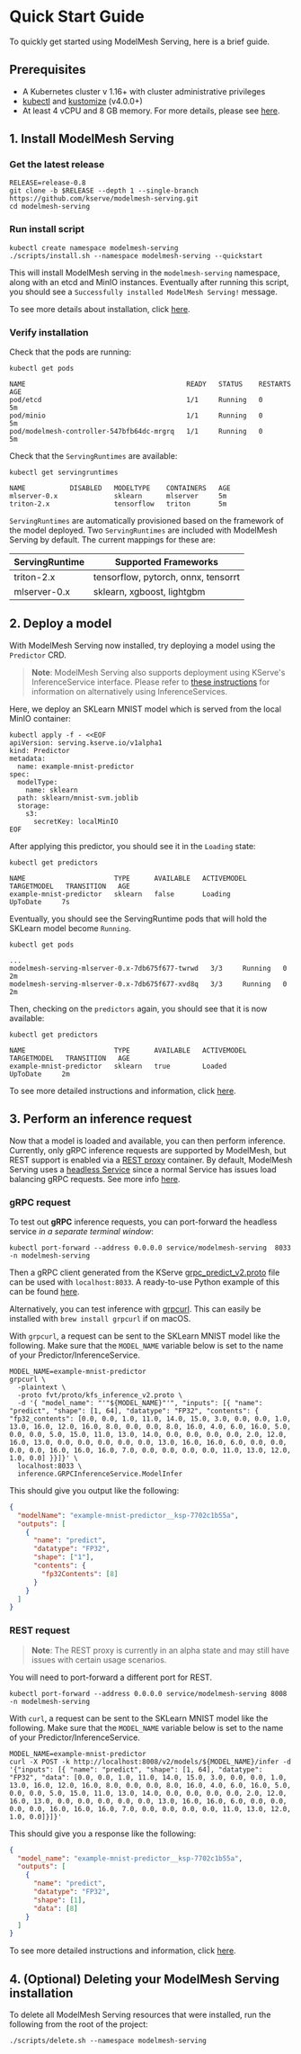 # Quick Start Guide

To quickly get started using ModelMesh Serving, here is a brief guide.

## Prerequisites

- A Kubernetes cluster v 1.16+ with cluster administrative privileges
- [kubectl](https://kubernetes.io/docs/tasks/tools/#kubectl) and [kustomize](https://kubectl.docs.kubernetes.io/installation/kustomize/) (v4.0.0+)
- At least 4 vCPU and 8 GB memory. For more details, please see [here](install/environment.md#deployed-components).

## 1. Install ModelMesh Serving

### Get the latest release

```shell
RELEASE=release-0.8
git clone -b $RELEASE --depth 1 --single-branch https://github.com/kserve/modelmesh-serving.git
cd modelmesh-serving
```

### Run install script

```shell
kubectl create namespace modelmesh-serving
./scripts/install.sh --namespace modelmesh-serving --quickstart
```

This will install ModelMesh serving in the `modelmesh-serving` namespace, along with an etcd and MinIO instances.
Eventually after running this script, you should see a `Successfully installed ModelMesh Serving!` message.

To see more details about installation, click [here](./install/install-script.md).

### Verify installation

Check that the pods are running:

```shell
kubectl get pods

NAME                                        READY   STATUS    RESTARTS   AGE
pod/etcd                                    1/1     Running   0          5m
pod/minio                                   1/1     Running   0          5m
pod/modelmesh-controller-547bfb64dc-mrgrq   1/1     Running   0          5m
```

Check that the `ServingRuntimes` are available:

```shell
kubectl get servingruntimes

NAME           DISABLED   MODELTYPE    CONTAINERS   AGE
mlserver-0.x              sklearn      mlserver     5m
triton-2.x                tensorflow   triton       5m
```

`ServingRuntimes` are automatically provisioned based on the framework of the model deployed.
Two `ServingRuntimes` are included with ModelMesh Serving by default. The current mappings for these
are:

| ServingRuntime | Supported Frameworks                |
| -------------- | ----------------------------------- |
| triton-2.x     | tensorflow, pytorch, onnx, tensorrt |
| mlserver-0.x   | sklearn, xgboost, lightgbm          |

## 2. Deploy a model

With ModelMesh Serving now installed, try deploying a model using the `Predictor` CRD.

> **Note**: ModelMesh Serving also supports deployment using KServe's InferenceService interface.
> Please refer to [these instructions](./inferenceservice.md) for information on alternatively using InferenceServices.

Here, we deploy an SKLearn MNIST model which is served from the local MinIO container:

```shell
kubectl apply -f - <<EOF
apiVersion: serving.kserve.io/v1alpha1
kind: Predictor
metadata:
  name: example-mnist-predictor
spec:
  modelType:
    name: sklearn
  path: sklearn/mnist-svm.joblib
  storage:
    s3:
      secretKey: localMinIO
EOF
```

After applying this predictor, you should see it in the `Loading` state:

```
kubectl get predictors

NAME                      TYPE      AVAILABLE   ACTIVEMODEL   TARGETMODEL   TRANSITION   AGE
example-mnist-predictor   sklearn   false       Loading                     UpToDate     7s
```

Eventually, you should see the ServingRuntime pods that will hold the SKLearn model become `Running`.

```shell
kubectl get pods

...
modelmesh-serving-mlserver-0.x-7db675f677-twrwd   3/3     Running   0          2m
modelmesh-serving-mlserver-0.x-7db675f677-xvd8q   3/3     Running   0          2m
```

Then, checking on the `predictors` again, you should see that it is now available:

```shell
kubectl get predictors

NAME                      TYPE      AVAILABLE   ACTIVEMODEL   TARGETMODEL   TRANSITION   AGE
example-mnist-predictor   sklearn   true        Loaded                      UpToDate     2m
```

To see more detailed instructions and information, click [here](./predictors/).

## 3. Perform an inference request

Now that a model is loaded and available, you can then perform inference.
Currently, only gRPC inference requests are supported by ModelMesh, but REST support is enabled via a [REST proxy](https://github.com/kserve/rest-proxy) container. By default, ModelMesh Serving uses a
[headless Service](https://kubernetes.io/docs/concepts/services-networking/service/#headless-services)
since a normal Service has issues load balancing gRPC requests. See more info
[here](https://kubernetes.io/blog/2018/11/07/grpc-load-balancing-on-kubernetes-without-tears/).

### gRPC request

To test out **gRPC** inference requests, you can port-forward the headless service _in a separate terminal window_:

```shell
kubectl port-forward --address 0.0.0.0 service/modelmesh-serving  8033 -n modelmesh-serving
```

Then a gRPC client generated from the KServe [grpc_predict_v2.proto](https://github.com/kserve/kserve/blob/master/docs/predict-api/v2/grpc_predict_v2.proto)
file can be used with `localhost:8033`. A ready-to-use Python example of this can be found [here](https://github.com/pvaneck/model-serving-sandbox/tree/main/grpc-predict).

Alternatively, you can test inference with [grpcurl](https://github.com/fullstorydev/grpcurl). This can easily be installed with `brew install grpcurl` if on macOS.

With `grpcurl`, a request can be sent to the SKLearn MNIST model like the following. Make sure that the `MODEL_NAME`
variable below is set to the name of your Predictor/InferenceService.

```shell
MODEL_NAME=example-mnist-predictor
grpcurl \
  -plaintext \
  -proto fvt/proto/kfs_inference_v2.proto \
  -d '{ "model_name": "'"${MODEL_NAME}"'", "inputs": [{ "name": "predict", "shape": [1, 64], "datatype": "FP32", "contents": { "fp32_contents": [0.0, 0.0, 1.0, 11.0, 14.0, 15.0, 3.0, 0.0, 0.0, 1.0, 13.0, 16.0, 12.0, 16.0, 8.0, 0.0, 0.0, 8.0, 16.0, 4.0, 6.0, 16.0, 5.0, 0.0, 0.0, 5.0, 15.0, 11.0, 13.0, 14.0, 0.0, 0.0, 0.0, 0.0, 2.0, 12.0, 16.0, 13.0, 0.0, 0.0, 0.0, 0.0, 0.0, 13.0, 16.0, 16.0, 6.0, 0.0, 0.0, 0.0, 0.0, 16.0, 16.0, 16.0, 7.0, 0.0, 0.0, 0.0, 0.0, 11.0, 13.0, 12.0, 1.0, 0.0] }}]}' \
  localhost:8033 \
  inference.GRPCInferenceService.ModelInfer
```

This should give you output like the following:

```json
{
  "modelName": "example-mnist-predictor__ksp-7702c1b55a",
  "outputs": [
    {
      "name": "predict",
      "datatype": "FP32",
      "shape": ["1"],
      "contents": {
        "fp32Contents": [8]
      }
    }
  ]
}
```

### REST request

> **Note**: The REST proxy is currently in an alpha state and may still have issues with certain usage scenarios.

You will need to port-forward a different port for REST.

```shell
kubectl port-forward --address 0.0.0.0 service/modelmesh-serving 8008 -n modelmesh-serving
```

With `curl`, a request can be sent to the SKLearn MNIST model like the following. Make sure that the `MODEL_NAME`
variable below is set to the name of your Predictor/InferenceService.

```shell
MODEL_NAME=example-mnist-predictor
curl -X POST -k http://localhost:8008/v2/models/${MODEL_NAME}/infer -d '{"inputs": [{ "name": "predict", "shape": [1, 64], "datatype": "FP32", "data": [0.0, 0.0, 1.0, 11.0, 14.0, 15.0, 3.0, 0.0, 0.0, 1.0, 13.0, 16.0, 12.0, 16.0, 8.0, 0.0, 0.0, 8.0, 16.0, 4.0, 6.0, 16.0, 5.0, 0.0, 0.0, 5.0, 15.0, 11.0, 13.0, 14.0, 0.0, 0.0, 0.0, 0.0, 2.0, 12.0, 16.0, 13.0, 0.0, 0.0, 0.0, 0.0, 0.0, 13.0, 16.0, 16.0, 6.0, 0.0, 0.0, 0.0, 0.0, 16.0, 16.0, 16.0, 7.0, 0.0, 0.0, 0.0, 0.0, 11.0, 13.0, 12.0, 1.0, 0.0]}]}'
```

This should give you a response like the following:

```json
{
  "model_name": "example-mnist-predictor__ksp-7702c1b55a",
  "outputs": [
    {
      "name": "predict",
      "datatype": "FP32",
      "shape": [1],
      "data": [8]
    }
  ]
}
```

To see more detailed instructions and information, click [here](./predictors/run-inference.md).

## 4. (Optional) Deleting your ModelMesh Serving installation

To delete all ModelMesh Serving resources that were installed, run the following from the root of the project:

```shell
./scripts/delete.sh --namespace modelmesh-serving
```
